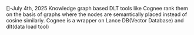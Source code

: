 []-July 4th, 2025
Knowledge graph based DLT tools like Cognee rank them on the basis of graphs where the nodes are semantically placed instead of cosine similariy.
Cognee is a wrapper on Lance DB(Vector Database) and dlt(data load tool)

